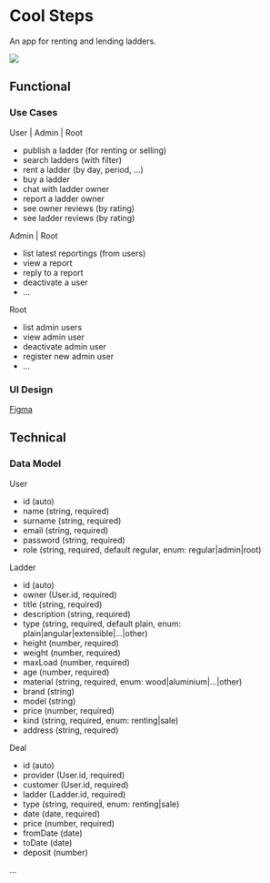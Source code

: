 # Cool Steps

An app for renting and lending ladders.

![](https://media.giphy.com/media/m9pvbkBJzOY9Mt0dSm/giphy.gif?cid=790b761118teuaz0ojtj0vsytuoevmgff91t460gpic3jk80&ep=v1_gifs_search&rid=giphy.gif&ct=g)

## Functional

### Use Cases

User | Admin | Root
- publish a ladder (for renting or selling)
- search ladders (with filter)
- rent a ladder (by day, period, ...)
- buy a ladder
- chat with ladder owner
- report a ladder owner
- see owner reviews (by rating)
- see ladder reviews (by rating)

Admin | Root
- list latest reportings (from users)
- view a report
- reply to a report
- deactivate a user
- ...

Root
- list admin users
- view admin user
- deactivate admin user
- register new admin user
- ...

### UI Design

[Figma](https://www.figma.com/design/FtmTtX9cZewWlv6yqsj4nu/demo-app?node-id=0-1&t=tNho9NZQl4l4RETJ-0)


## Technical

### Data Model

User
- id (auto)
- name (string, required)
- surname (string, required)
- email (string, required)
- password (string, required)
- role (string, required, default regular, enum: regular|admin|root)

Ladder
- id (auto)
- owner (User.id, required)
- title (string, required)
- description (string, required)
- type (string, required, default plain, enum: plain|angular|extensible|...|other)
- height (number, required)
- weight (number, required)
- maxLoad (number, required)
- age (number, required)
- material (string, required, enum: wood|aluminium|...|other)
- brand (string)
- model (string)
- price (number, required)
- kind (string, required, enum: renting|sale)
- address (string, required)

Deal
- id (auto)
- provider (User.id, required)
- customer (User.id, required)
- ladder (Ladder.id, required)
- type (string, required, enum: renting|sale)
- date (date, required)
- price (number, required)
- fromDate (date)
- toDate (date)
- deposit (number)

...